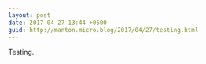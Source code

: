 ```yaml
---
layout: post
date: 2017-04-27 13:44 +0500
guid: http://manton.micro.blog/2017/04/27/testing.html
---
```

Testing.
